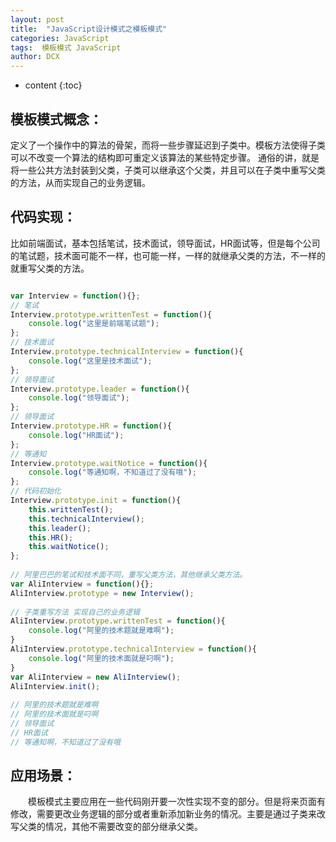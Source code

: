 ```yaml
---
layout: post
title:  "JavaScript设计模式之模板模式"
categories: JavaScript
tags:  模板模式 JavaScript
author: DCX
---
```


* content
{:toc}

## 模板模式概念：

 定义了一个操作中的算法的骨架，而将一些步骤延迟到子类中。模板方法使得子类可以不改变一个算法的结构即可重定义该算法的某些特定步骤。
 通俗的讲，就是将一些公共方法封装到父类，子类可以继承这个父类，并且可以在子类中重写父类的方法，从而实现自己的业务逻辑。

## 代码实现：

比如前端面试，基本包括笔试，技术面试，领导面试，HR面试等，但是每个公司的笔试题，技术面可能不一样，也可能一样，一样的就继承父类的方法，不一样的就重写父类的方法。
```js

var Interview = function(){};  
// 笔试  
Interview.prototype.writtenTest = function(){  
    console.log("这里是前端笔试题");  
};  
// 技术面试  
Interview.prototype.technicalInterview = function(){  
    console.log("这里是技术面试");  
};   
// 领导面试  
Interview.prototype.leader = function(){  
    console.log("领导面试");  
};  
// 领导面试  
Interview.prototype.HR = function(){  
    console.log("HR面试");  
};  
// 等通知  
Interview.prototype.waitNotice = function(){  
    console.log("等通知啊，不知道过了没有哦");  
};  
// 代码初始化  
Interview.prototype.init = function(){  
    this.writtenTest();  
    this.technicalInterview();  
    this.leader();  
    this.HR();  
    this.waitNotice();  
};  
  
// 阿里巴巴的笔试和技术面不同，重写父类方法，其他继承父类方法。  
var AliInterview = function(){};  
AliInterview.prototype = new Interview();  
  
// 子类重写方法 实现自己的业务逻辑  
AliInterview.prototype.writtenTest = function(){  
    console.log("阿里的技术题就是难啊");  
}  
AliInterview.prototype.technicalInterview = function(){  
    console.log("阿里的技术面就是叼啊");  
}  
var AliInterview = new AliInterview();  
AliInterview.init();  
  
// 阿里的技术题就是难啊  
// 阿里的技术面就是叼啊  
// 领导面试  
// HR面试  
// 等通知啊，不知道过了没有哦  

```
## 应用场景：

　　模板模式主要应用在一些代码刚开要一次性实现不变的部分。但是将来页面有修改，需要更改业务逻辑的部分或者重新添加新业务的情况。主要是通过子类来改写父类的情况，其他不需要改变的部分继承父类。



